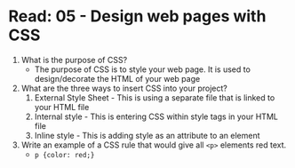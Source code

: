 # Read: 05 - Design web pages with CSS

1. What is the purpose of CSS?
    - The purpose of CSS is to style your web page. It is used to design/decorate the HTML of your web page
2. What are the three ways to insert CSS into your project?
    1. External Style Sheet - This is using a separate file that is linked to your HTML file
    2. Internal style - This is entering CSS within style tags in your HTML file
    3. Inline style - This is adding style as an attribute to an element
3. Write an example of a CSS rule that would give all `<p>` elements red text.
    - `p {color: red;}`
